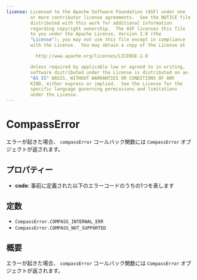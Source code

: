 ```yaml
---
license: Licensed to the Apache Software Foundation (ASF) under one
         or more contributor license agreements.  See the NOTICE file
         distributed with this work for additional information
         regarding copyright ownership.  The ASF licenses this file
         to you under the Apache License, Version 2.0 (the
         "License"); you may not use this file except in compliance
         with the License.  You may obtain a copy of the License at

           http://www.apache.org/licenses/LICENSE-2.0

         Unless required by applicable law or agreed to in writing,
         software distributed under the License is distributed on an
         "AS IS" BASIS, WITHOUT WARRANTIES OR CONDITIONS OF ANY
         KIND, either express or implied.  See the License for the
         specific language governing permissions and limitations
         under the License.
---
```


CompassError
==========

エラーが起きた場合、 `compassError` コールバック関数には `CompassError` オブジェクトが返されます。

プロパティー
----------

- __code__: 事前に定義された以下のエラーコードのうちの1つを表します

定数
---------
- `CompassError.COMPASS_INTERNAL_ERR`
- `CompassError.COMPASS_NOT_SUPPORTED`

概要
-----------

エラーが起きた場合、 `compassError` コールバック関数には `CompassError` オブジェクトが返されます。


